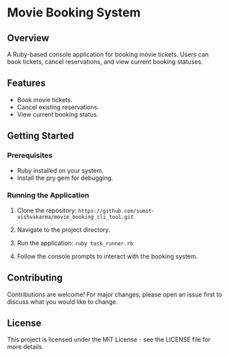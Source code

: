 # Movie Booking System

## Overview
A Ruby-based console application for booking movie tickets. Users can book tickets, cancel reservations, and view current booking statuses.

## Features
- Book movie tickets.
- Cancel existing reservations.
- View current booking status.

## Getting Started

### Prerequisites
- Ruby installed on your system.
- Install the pry gem for debugging.

### Running the Application
1. Clone the repository:
  ```https://github.com/sumit-vishvakarma/movie_booking_cli_tool.git```

2. Navigate to the project directory.
3. Run the application:
  ```ruby task_runner.rb```

4. Follow the console prompts to interact with the booking system.

## Contributing
Contributions are welcome! For major changes, please open an issue first to discuss what you would like to change.

## License
This project is licensed under the MIT License - see the LICENSE file for more details.

